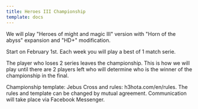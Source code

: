 ```yaml
---
title: Heroes III Championship
template: docs
---
```

We will play "Heroes of might and magic III" version with "Horn of the abyss" expansion and "HD+" modification.

Start on February 1st. Each week you will play a best of 1 match serie.

The player who loses 2 series leaves the championship. This is how we will play until there are 2 players left who will determine who is the winner of the championship in the final.

Championship template: Jebus Cross and rules: h3hota.com/en/rules. The rules and template can be changed by mutual agreement. Communication will take place via Facebook Messenger.

